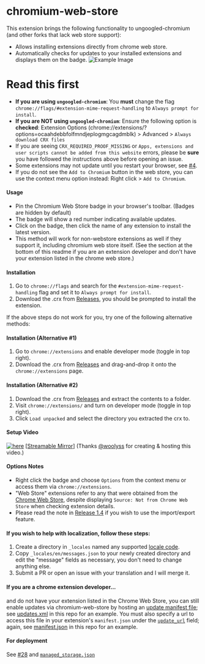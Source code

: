 # chromium-web-store

This extension brings the following functionality to ungoogled-chromium (and other forks that lack web store support):

-   Allows installing extensions directly from chrome web store.
-   Automatically checks for updates to your installed extensions and displays them on the badge.
    ![Example Image](https://raw.githubusercontent.com/NeverDecaf/chromium-web-store/master/sample2.PNG)

# Read this first

-   **If you are using `ungoogled-chromium`**: You **must** change the flag `chrome://flags/#extension-mime-request-handling` to `Always prompt for install`.
-   **If you are NOT using `ungoogled-chromium`**: Ensure the following option is **checked**: Extension Options (chrome://extensions/?options=ocaahdebbfolfmndjeplogmgcagdmblk) > Advanced > `Always download CRX files`
-   If you are seeing `CRX_REQUIRED_PROOF_MISSING` or `Apps, extensions and user scripts cannot be added from this website` errors, please be **sure** you have followed the instructions above before opening an issue.
-   Some extensions may not update until you restart your browser, see [#4](https://github.com/NeverDecaf/chromium-web-store/issues/4).
-   If you do not see the `Add to Chromium` button in the web store, you can use the context menu option instead: Right click > `Add to Chromium`.

#### Usage

-   Pin the Chromium Web Store badge in your browser's toolbar. (Badges are hidden by default)
-   The badge will show a red number indicating available updates.
-   Click on the badge, then click the name of any extension to install the latest version.
-   This method will work for non-webstore extensions as well if they support it, including chromium web store itself. (See the section at the bottom of this readme if you are an extension developer and don't have your extension listed in the chrome web store.)

#### Installation
1. Go to `chrome://flags` and search for the `#extension-mime-request-handling` flag and set it to `Always prompt for install`.
2. Download the .crx from [Releases](https://github.com/NeverDecaf/chromium-web-store/releases/latest), you should be prompted to install the extension.

If the above steps do not work for you, try one of the following alternative methods:

#### Installation (Alternative #1)
1. Go to `chrome://extensions` and enable developer mode (toggle in top right).
2. Download the .crx from [Releases](https://github.com/NeverDecaf/chromium-web-store/releases/latest) and drag-and-drop it onto the `chrome://extensions` page.

#### Installation (Alternative #2)
1. Download the .crx from [Releases](https://github.com/NeverDecaf/chromium-web-store/releases/latest) and extract the contents to a folder.
2. Visit `chrome://extensions/` and turn on developer mode (toggle in top right).
3. Click `Load unpacked` and select the directory you extracted the crx to.

#### Setup Video

[![here](https://raw.githubusercontent.com/NeverDecaf/chromium-web-store/master/video_thumbnail.png)](https://chromium.woolyss.com/f/video-extension-chromium-web-store.mp4)
[[Streamable Mirror](https://streamable.com/655nn)] (Thanks [@woolyss](https://github.com/woolyss) for creating & hosting this video.)

#### Options Notes

-   Right click the badge and choose `Options` from the context menu or access them via `chrome://extensions`.
-   "Web Store" extensions refer to any that were obtained from the [Chrome Web Store](https://chrome.google.com/webstore/category/extensions), despite displaying `Source: Not from Chrome Web Store` when checking extension details.
-   Please read the note in [Release 1.4](https://github.com/NeverDecaf/chromium-web-store/releases/tag/v1.4.0) if you wish to use the import/export feature.

#### If you wish to help with localization, follow these steps:

1. Create a directory in `_locales` named any supported [locale code](https://developer.chrome.com/webstore/i18n?csw=1#localeTable).
2. Copy `_locales/en/messages.json` to your newly created directory and edit the "message" fields as necessary, you don't need to change anything else.
3. Submit a PR or open an issue with your translation and I will merge it.

#### If you are a chrome extension developer...

and do not have your extension listed in the Chrome Web Store, you can still enable updates via chromium-web-store by hosting an [update manifest file](https://developer.chrome.com/apps/autoupdate#update_manifest); see [updates.xml](https://github.com/NeverDecaf/chromium-web-store/blob/master/updates.xml) in this repo for an example. You must also specify a url to access this file in your extension's `manifest.json` under the [`update_url`](https://developer.chrome.com/apps/autoupdate#update_url) field; again, see [manifest.json](https://github.com/NeverDecaf/chromium-web-store/blob/master/src/manifest.json) in this repo for an example.

#### For deployment

See [#28](https://github.com/NeverDecaf/chromium-web-store/issues/28) and [`managed_storage.json`](https://github.com/NeverDecaf/chromium-web-store/blob/master/src/managed_storage.json)
